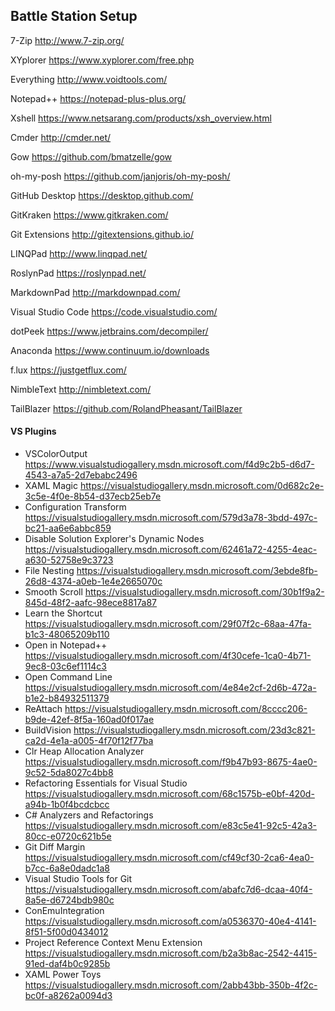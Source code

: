 ## Battle Station Setup

7-Zip http://www.7-zip.org/

XYplorer https://www.xyplorer.com/free.php

Everything http://www.voidtools.com/

Notepad++ https://notepad-plus-plus.org/

Xshell https://www.netsarang.com/products/xsh_overview.html

Cmder http://cmder.net/

Gow https://github.com/bmatzelle/gow

oh-my-posh https://github.com/janjoris/oh-my-posh/

GitHub Desktop https://desktop.github.com/

GitKraken https://www.gitkraken.com/

Git Extensions http://gitextensions.github.io/

LINQPad http://www.linqpad.net/

RoslynPad https://roslynpad.net/

MarkdownPad http://markdownpad.com/

Visual Studio Code https://code.visualstudio.com/

dotPeek https://www.jetbrains.com/decompiler/

Anaconda https://www.continuum.io/downloads

f.lux https://justgetflux.com/

NimbleText http://nimbletext.com/

TailBlazer https://github.com/RolandPheasant/TailBlazer

#### VS Plugins
* VSColorOutput https://www.visualstudiogallery.msdn.microsoft.com/f4d9c2b5-d6d7-4543-a7a5-2d7ebabc2496
* XAML Magic https://visualstudiogallery.msdn.microsoft.com/0d682c2e-3c5e-4f0e-8b54-d37ecb25eb7e
* Configuration Transform https://visualstudiogallery.msdn.microsoft.com/579d3a78-3bdd-497c-bc21-aa6e6abbc859
* Disable Solution Explorer's Dynamic Nodes https://visualstudiogallery.msdn.microsoft.com/62461a72-4255-4eac-a630-52758e9c3723
* File Nesting https://visualstudiogallery.msdn.microsoft.com/3ebde8fb-26d8-4374-a0eb-1e4e2665070c
* Smooth Scroll https://visualstudiogallery.msdn.microsoft.com/30b1f9a2-845d-48f2-aafc-98ece8817a87
* Learn the Shortcut https://visualstudiogallery.msdn.microsoft.com/29f07f2c-68aa-47fa-b1c3-48065209b110
* Open in Notepad++ https://visualstudiogallery.msdn.microsoft.com/4f30cefe-1ca0-4b71-9ec8-03c6ef1114c3
* Open Command Line https://visualstudiogallery.msdn.microsoft.com/4e84e2cf-2d6b-472a-b1e2-b84932511379
* ReAttach https://visualstudiogallery.msdn.microsoft.com/8cccc206-b9de-42ef-8f5a-160ad0f017ae
* BuildVision https://visualstudiogallery.msdn.microsoft.com/23d3c821-ca2d-4e1a-a005-4f70f12f77ba
* Clr Heap Allocation Analyzer https://visualstudiogallery.msdn.microsoft.com/f9b47b93-8675-4ae0-9c52-5da8027c4bb8
* Refactoring Essentials for Visual Studio https://visualstudiogallery.msdn.microsoft.com/68c1575b-e0bf-420d-a94b-1b0f4bcdcbcc
* C# Analyzers and Refactorings https://visualstudiogallery.msdn.microsoft.com/e83c5e41-92c5-42a3-80cc-e0720c621b5e
* Git Diff Margin https://visualstudiogallery.msdn.microsoft.com/cf49cf30-2ca6-4ea0-b7cc-6a8e0dadc1a8
* Visual Studio Tools for Git https://visualstudiogallery.msdn.microsoft.com/abafc7d6-dcaa-40f4-8a5e-d6724bdb980c
* ConEmuIntegration https://visualstudiogallery.msdn.microsoft.com/a0536370-40e4-4141-8f51-5f00d0434012
* Project Reference Context Menu Extension https://visualstudiogallery.msdn.microsoft.com/b2a3b8ac-2542-4415-91ed-daf4b0c9285b
* XAML Power Toys https://visualstudiogallery.msdn.microsoft.com/2abb43bb-350b-4f2c-bc0f-a8262a0094d3